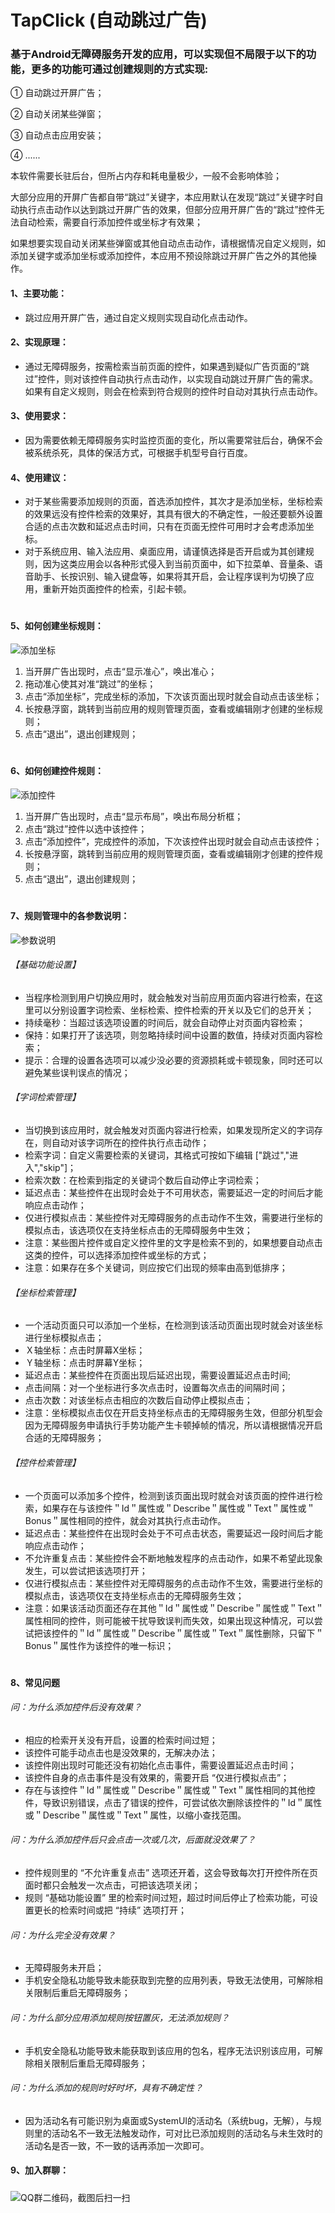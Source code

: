 # TapClick (自动跳过广告)

### 基于Android无障碍服务开发的应用，可以实现但不局限于以下的功能，更多的功能可通过创建规则的方式实现:

① 自动跳过开屏广告；

② 自动关闭某些弹窗；

③ 自动点击应用安装；

④ ......

本软件需要长驻后台，但所占内存和耗电量极少，一般不会影响体验；

大部分应用的开屏广告都自带“跳过”关键字，本应用默认在发现“跳过”关键字时自动执行点击动作以达到跳过开屏广告的效果，但部分应用开屏广告的“跳过”控件无法自动检索，需要自行添加控件或坐标才有效果；

如果想要实现自动关闭某些弹窗或其他自动点击动作，请根据情况自定义规则，如添加关键字或添加坐标或添加控件，本应用不预设除跳过开屏广告之外的其他操作。

#### 1、主要功能：
* 跳过应用开屏广告，通过自定义规则实现自动化点击动作。

#### 2、实现原理：
* 通过无障碍服务，按需检索当前页面的控件，如果遇到疑似广告页面的“跳过”控件，则对该控件自动执行点击动作，以实现自动跳过开屏广告的需求。如果有自定义规则，则会在检索到符合规则的控件时自动对其执行点击动作。

#### 3、使用要求：
* 因为需要依赖无障碍服务实时监控页面的变化，所以需要常驻后台，确保不会被系统杀死，具体的保活方式，可根据手机型号自行百度。

#### 4、使用建议：
* 对于某些需要添加规则的页面，首选添加控件，其次才是添加坐标，坐标检索的效果远没有控件检索的效果好，其具有很大的不确定性，一般还要额外设置合适的点击次数和延迟点击时间，只有在页面无控件可用时才会考虑添加坐标。
* 对于系统应用、输入法应用、桌面应用，请谨慎选择是否开启或为其创建规则，因为这类应用会以各种形式侵入到当前页面中，如下拉菜单、音量条、语音助手、长按识别、输入键盘等，如果将其开启，会让程序误判为切换了应用，重新开始页面控件的检索，引起卡顿。

#
#### 5、如何创建坐标规则：
![添加坐标](https://gitee.com/lingh1996/ADGO/raw/master/coordinateAddMin.jpg "coordinateAddMin.jpg")
1) 当开屏广告出现时，点击“显示准心”，唤出准心；
2) 拖动准心使其对准“跳过”的坐标；
3) 点击“添加坐标”，完成坐标的添加，下次该页面出现时就会自动点击该坐标；
4) 长按悬浮窗，跳转到当前应用的规则管理页面，查看或编辑刚才创建的坐标规则；
5) 点击“退出”，退出创建规则；

#
#### 6、如何创建控件规则：
![添加控件](https://gitee.com/lingh1996/ADGO/raw/master/widgetAddMin.jpg "widgetAddMin.jpg")
1) 当开屏广告出现时，点击“显示布局”，唤出布局分析框；
2) 点击“跳过”控件以选中该控件；
3) 点击“添加控件”，完成控件的添加，下次该控件出现时就会自动点击该控件；
4) 长按悬浮窗，跳转到当前应用的规则管理页面，查看或编辑刚才创建的控件规则；
5) 点击“退出”，退出创建规则；

#
#### 7、规则管理中的各参数说明：
![参数说明](https://gitee.com/lingh1996/ADGO/raw/master/regularEditMin.jpg "regularEditMin.jpg")

###### 【基础功能设置】
* 当程序检测到用户切换应用时，就会触发对当前应用页面内容进行检索，在这里可以分别设置字词检索、坐标检索、控件检索的开关以及它们的总开关；
* 持续毫秒：当超过该选项设置的时间后，就会自动停止对页面内容检索；
* 保持：如果打开了该选项，则忽略持续时间中设置的数值，持续对页面内容检索；
* 提示：合理的设置各选项可以减少没必要的资源损耗或卡顿现象，同时还可以避免某些误判误点的情况；

###### 【字词检索管理】
* 当切换到该应用时，就会触发对页面内容进行检索，如果发现所定义的字词存在，则自动对该字词所在的控件执行点击动作；
* 检索字词：自定义需要检索的关键词，其格式可按如下编辑 ["跳过","进入","skip"]；
* 检索次数：在检索到指定的关键词个数后自动停止字词检索；
* 延迟点击：某些控件在出现时会处于不可用状态，需要延迟一定的时间后才能响应点击动作；
* 仅进行模拟点击：某些控件对无障碍服务的点击动作不生效，需要进行坐标的模拟点击，该选项仅在支持坐标点击的无障碍服务中生效；
* 注意：某些图片控件或自定义控件里的文字是检索不到的，如果想要自动点击这类的控件，可以选择添加控件或坐标的方式；
* 注意：如果存在多个关键词，则应按它们出现的频率由高到低排序；

###### 【坐标检索管理】
* 一个活动页面只可以添加一个坐标，在检测到该活动页面出现时就会对该坐标进行坐标模拟点击；
* Ｘ轴坐标：点击时屏幕X坐标；
* Ｙ轴坐标：点击时屏幕Y坐标；
* 延迟点击：某些控件在页面出现后延迟出现，需要设置延迟点击时间;
* 点击间隔：对一个坐标进行多次点击时，设置每次点击的间隔时间；
* 点击次数：对该坐标点击相应的次数后自动停止模拟点击；
* 注意：坐标模拟点击仅在开启支持坐标点击的无障碍服务生效，但部分机型会因为无障碍服务申请执行手势功能产生卡顿掉帧的情况，所以请根据情况开启合适的无障碍服务；

###### 【控件检索管理】
* 一个页面可以添加多个控件，检测到该页面出现时就会对该页面的控件进行检索，如果存在与该控件＂Id＂属性或＂Describe＂属性或＂Text＂属性或＂Bonus＂属性相同的控件，就会对其执行点击动作。
* 延迟点击：某些控件在出现时会处于不可点击状态，需要延迟一段时间后才能响应点击动作；
* 不允许重复点击：某些控件会不断地触发程序的点击动作，如果不希望此现象发生，可以尝试把该选项打开；
* 仅进行模拟点击：某些控件对无障碍服务的点击动作不生效，需要进行坐标的模拟点击，该选项仅在支持坐标点击的无障碍服务生效；
* 注意：如果该活动页面还存在其他＂Id＂属性或＂Describe＂属性或＂Text＂属性相同的控件，则可能被干扰导致误判而失效，如果出现这种情况，可以尝试把该控件的＂Id＂属性或＂Describe＂属性或＂Text＂属性删除，只留下＂Bonus＂属性作为该控件的唯一标识；

#
#### 8、常见问题

###### 问：为什么添加控件后没有效果？
* 相应的检索开关没有开启，设置的检索时间过短；
* 该控件可能手动点击也是没效果的，无解决办法；
* 该控件刚出现时可能还没有初始化点击事件，需要设置延迟点击时间；
* 该控件自身的点击事件是没有效果的，需要开启 “仅进行模拟点击”；
* 存在与该控件＂Id＂属性或＂Describe＂属性或＂Text＂属性相同的其他控件，导致识别错误，点击了错误的控件，可尝试依次删除该控件的＂Id＂属性或＂Describe＂属性或＂Text＂属性，以缩小查找范围。

###### 问：为什么添加控件后只会点击一次或几次，后面就没效果了？
* 控件规则里的 “不允许重复点击” 选项还开着，这会导致每次打开控件所在页面时都只会触发一次点击，可把该选项关闭；
* 规则 “基础功能设置” 里的检索时间过短，超过时间后停止了检索功能，可设置更长的检索时间或把 “持续” 选项打开；

###### 问：为什么完全没有效果？
* 无障碍服务未开启；
* 手机安全隐私功能导致未能获取到完整的应用列表，导致无法使用，可解除相关限制后重启无障碍服务；

###### 问：为什么部分应用添加规则按钮置灰，无法添加规则？
* 手机安全隐私功能导致未能获取到该应用的包名，程序无法识别该应用，可解除相关限制后重启无障碍服务；

###### 问：为什么添加的规则时好时坏，具有不确定性？
* 因为活动名有可能识别为桌面或SystemUI的活动名（系统bug，无解），与规则里的活动名不一致无法触发动作，可对比已添加规则的活动名与未生效时的活动名是否一致，不一致的话再添加一次即可。

#### 9、加入群聊：
#####
![QQ群二维码，截图后扫一扫](https://gitee.com/lingh1996/ADGO/raw/master/groupChat.jpg "groupChat.jpg")

